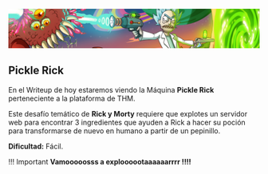 

![img](img/logo.png)

## Pickle Rick

En el Writeup de hoy estaremos viendo la Máquina **Pickle Rick** perteneciente a la plataforma de THM. 

Este desafío temático de **Rick y Morty** requiere que explotes un servidor web para encontrar 3 ingredientes que ayuden a Rick a hacer su poción para transformarse de nuevo en humano a partir de un pepinillo.

**Dificultad:** Fácil. 


!!! Important
    **Vamooooosss a exploooootaaaaaarrrr !!!!**

